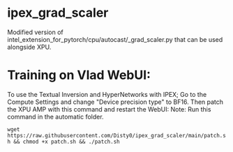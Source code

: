 # ipex_grad_scaler
Modified version of intel_extension_for_pytorch/cpu/autocast/_grad_scaler.py that can be used alongside XPU.

# Training on Vlad WebUI:
To use the Textual Inversion and HyperNetworks with IPEX; 
Go to the Compute Settings and change "Device precision type" to BF16.
Then patch the XPU AMP with this command and restart the WebUI:
Note: Run this command in the automatic folder.

``wget https://raw.githubusercontent.com/Disty0/ipex_grad_scaler/main/patch.sh && chmod +x patch.sh && ./patch.sh``
